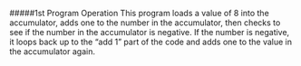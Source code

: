 #####1st Program Operation
This program loads a value of 8 into the accumulator, adds one to the number in the accumulator, then checks to see if the number in the accumulator is negative. If the number is negative, it loops back up to the “add 1” part of the code and adds one to the value in the accumulator again.
